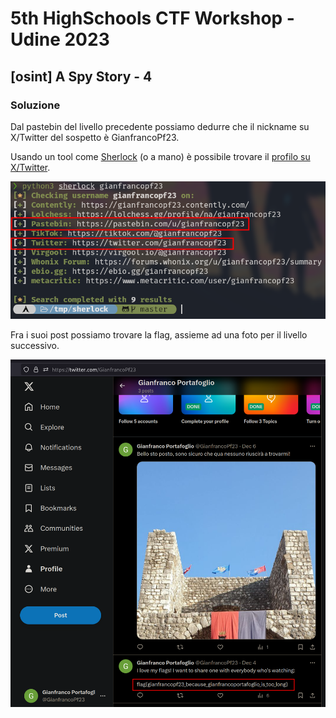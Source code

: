 # 5th HighSchools CTF Workshop - Udine 2023

## [osint] A Spy Story - 4

### Soluzione

Dal pastebin del livello precedente possiamo dedurre che il nickname su X/Twitter del sospetto è GianfrancoPf23.

Usando un tool come [Sherlock](https://github.com/sherlock-project/sherlock.git) (o a mano) è possibile trovare il [profilo su X/Twitter](https://twitter.com/GianfrancoPf23).

![screenshot](./writeup/sherlock.png)

Fra i suoi post possiamo trovare la flag, assieme ad una foto per il livello successivo.

![screenshot](./writeup/twitter.png)
